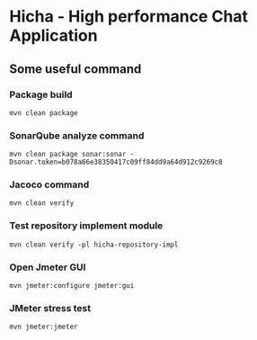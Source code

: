 # Hicha - High performance Chat Application
## Some useful command 

### Package build
```shell
mvn clean package
```

### SonarQube analyze command
```shell
mvn clean package sonar:sonar -Dsonar.token=b078a66e38350417c09ff84dd9a64d912c9269c8
```

### Jacoco command
```shell
mvn clean verify
```

### Test repository implement module
```shell
mvn clean verify -pl hicha-repository-impl
```

### Open Jmeter GUI
```shell
mvn jmeter:configure jmeter:gui
```

### JMeter stress test
```shell
mvn jmeter:jmeter
```